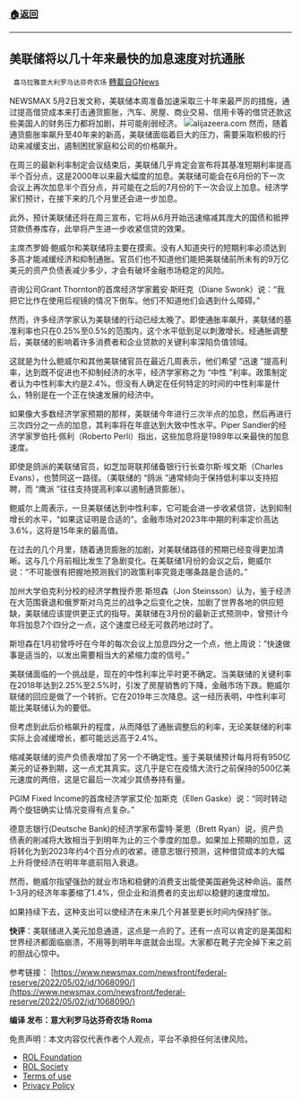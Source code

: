 ###  [:house:返回](README.md)
---


## 美联储将以几十年来最快的加息速度对抗通胀
` 喜马拉雅意大利罗马达芬奇农场` [轉載自GNews](https://gnews.org/zh-hans/2456813/)

NEWSMAX 5月2日发文称，美联储本周准备加速采取三十年来最严厉的措施，通过提高借贷成本来打击通货膨胀，汽车、房屋、商业交易、信用卡等的借贷还款这些美国人的财务压力都将加剧，并可能削弱经济。
 ![](https://assets.gnews.org/wp-content/uploads/2022/05/F.jpg)alijazeera.com 
然而，随着通货膨胀率飙升至40年来的新高，美联储面临着巨大的压力，需要采取积极的行动来减缓支出，遏制困扰家庭和公司的价格飙升。
 
在周三的最新利率制定会议结束后，美联储几乎肯定会宣布将其基准短期利率提高半个百分点，这是2000年以来最大幅度的加息。美联储可能会在6月份的下一次会议上再次加息半个百分点，并可能在之后的7月份的下一次会议上加息。经济学家们预计，在接下来的几个月里还会进一步加息。
 
此外，预计美联储还将在周三宣布，它将从6月开始迅速缩减其庞大的国债和抵押贷款债券库存，此举将产生进一步收紧信贷的效果。
 
主席杰罗姆·鲍威尔和美联储将主要在摸索。没有人知道央行的短期利率必须达到多高才能减缓经济和抑制通胀。官员们也不知道他们能把美联储前所未有的9万亿美元的资产负债表减少多少，才会有破坏金融市场稳定的风险。
 
咨询公司Grant Thornton的首席经济学家戴安·斯旺克（Diane Swonk）说：“我把它比作在使用后视镜的情况下倒车。他们不知道他们会遇到什么障碍。”
 
然而，许多经济学家认为美联储的行动已经太晚了。即使通胀率飙升，美联储的基准利率也只在0.25%至0.5%的范围内，这个水平低到足以刺激增长。经通胀调整后，美联储的影响着许多消费者和企业贷款的关键利率深陷负值领域。
 
这就是为什么鲍威尔和其他美联储官员在最近几周表示，他们希望 “迅速 ”提高利率，达到既不促进也不抑制经济的水平，经济学家称之为 “中性 ”利率。政策制定者认为中性利率大约是2.4%。但没有人确定在任何特定的时间的中性利率是什么，特别是在一个正在快速发展的经济中。
 
如果像大多数经济学家预期的那样，美联储今年进行三次半点的加息，然后再进行三次四分之一点的加息，其利率将在年底达到大致中性水平。Piper Sandler的经济学家罗伯托·佩利（Roberto Perli）指出，这些加息将是1989年以来最快的加息速度。
 
即使是鸽派的美联储官员，如芝加哥联邦储备银行行长查尔斯·埃文斯（Charles Evans），也赞同这一路径。（美联储的 “鸽派 ”通常倾向于保持低利率以支持招聘，而 “鹰派 ”往往支持提高利率以遏制通货膨胀）。
 
鲍威尔上周表示，一旦美联储达到中性利率，它可能会进一步收紧信贷，达到抑制增长的水平，“如果这证明是合适的”。金融市场对2023年中期的利率定价高达3.6%，这将是15年来的最高值。
 
在过去的几个月里，随着通货膨胀的加剧，对美联储路径的预期已经变得更加清晰。这与几个月前相比发生了急剧变化。在美联储1月份的会议之后，鲍威尔说：“不可能很有把握地预测我们的政策利率究竟走哪条路是合适的。”
 
加州大学伯克利分校的经济学教授乔恩·斯坦森（Jon Steinsson）认为，鉴于经济在大范围衰退和俄罗斯对乌克兰的战争之后变化之快，加剧了世界各地的供应短缺，美联储应该提供更正式的指导。美联储在3月份的最新正式预测中，曾预计今年将加息7个四分之一点，这个速度已经无可救药地过时了。
 
斯坦森在1月初曾呼吁在今年的每次会议上加息四分之一个点，他上周说：”快速做事是适当的，以发出需要相当大的紧缩力度的信号。”
 
美联储面临的一个挑战是，现在的中性利率比平时更不确定。当美联储的关键利率在2018年达到2.25%至2.5%时，引发了房屋销售的下降，金融市场下跌。鲍威尔联储的回应是做了一个转折。它在2019年三次降息。这一经历表明，中性利率可能比美联储认为的要低。
 
但考虑到此后价格飙升的程度，从而降低了通胀调整后的利率，无论美联储的利率实际上会减缓增长，都可能远远高于2.4%。
 
缩减美联储的资产负债表增加了另一个不确定性。鉴于美联储预计每月将有950亿美元的证券到期，这一点尤其真实。这几乎是它在疫情大流行之前保持的500亿美元速度的两倍，这是它最后一次减少其债券持有量。
 
PGIM Fixed Income的首席经济学家艾伦·加斯克（Ellen Gaske）说：“同时转动两个旋钮确实让情况变得有点复杂。”
 
德意志银行(Deutsche Bank)的经济学家布雷特·莱恩（Brett Ryan）说，资产负债表的削减将大致相当于到明年为止的三个季度的加息。如果加上预期的加息，这将转化为到2023年约4个百分点的收紧。德意志银行预测，这种借贷成本的大幅上升将使经济在明年年底前陷入衰退。
 
然而，鲍威尔指望强劲的就业市场和稳健的消费支出能使美国避免这种命运。虽然1-3月的经济年率萎缩了1.4%，但企业和消费者的支出却以稳健的速度增加。
 
如果持续下去，这种支出可以使经济在未来几个月甚至更长时间内保持扩张。
 
**快评**：美联储进入美元加息通道，这点是一点的了。还有一点可以肯定的是美国和世界经济都面临崩溃，不用等到明年年底就会出现。大家都在靴子完全掉下来之前的胆战心惊中。
 
参考链接：
[https://www.newsmax.com/newsfront/federal-reserve/2022/05/02/id/1068090/](https://www.newsmax.com/newsfront/federal-reserve/2022/05/02/id/1068090/)
 
**编译 发布：意大利罗马达芬奇农场 Roma**

免责声明：本文内容仅代表作者个人观点，平台不承担任何法律风险。
  
- [ROL Foundation](https://rolfoundation.org/)
- [ROL Society](https://rolsociety.org/)
- [Terms of use](https://gnews.org/terms-of-use-3/)
- [Privacy Policy](https://gnews.org/privacy-policy/)
